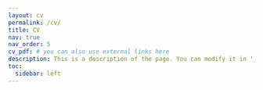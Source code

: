 ```yaml
---
layout: cv
permalink: /cv/
title: CV
nav: true
nav_order: 5
cv_pdf: # you can also use external links here
description: This is a description of the page. You can modify it in '_pages/cv.md'. You can also change or remove the top pdf download button.
toc:
  sidebar: left
---
```

